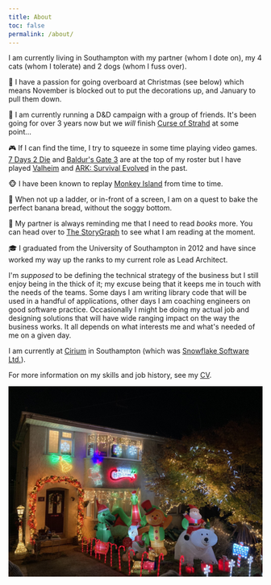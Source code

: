 ```yaml
---
title: About
toc: false
permalink: /about/
---
```


I am currently living in Southampton with my partner (whom I dote on), my 4 cats (whom I tolerate) and 2 dogs (whom I fuss over).

:christmas_tree: I have a passion for going overboard at Christmas (see below) which means November is blocked out to put the decorations up, and January to pull them down.

:vampire: I am currently running a D&D campaign with a group of friends.
It's been going for over 3 years now but we _will_ finish [Curse of Strahd](https://en.wikipedia.org/wiki/Curse_of_Strahd) at some point...

:video_game: If I can find the time, I try to squeeze in some time playing video games.
[7 Days 2 Die](https://en.wikipedia.org/wiki/7_Days_to_Die) and [Baldur's Gate 3](https://en.wikipedia.org/wiki/Baldur%27s_Gate_3) are at the top of my roster but I have played [Valheim](https://en.wikipedia.org/wiki/Valheim) and [ARK: Survival Evolved](https://en.wikipedia.org/wiki/Ark:_Survival_Evolved) in the past.

:monkey_face: I have been known to replay [Monkey Island](https://en.wikipedia.org/wiki/Monkey_Island) from time to time.

:cake: When not up a ladder, or in-front of a screen, I am on a quest to bake the perfect banana bread, without the soggy bottom.

:book: My partner is always reminding me that I need to read _books_ more.
You can head over to [The StoryGraph](https://app.thestorygraph.com/profile/gingerphill) to see what I am reading at the moment.

:mortar_board: I graduated from the University of Southampton in 2012 and have since worked my way up the ranks to my current role as Lead Architect.

I'm _supposed_ to be defining the technical strategy of the business but I still enjoy being in the thick of it; my excuse being that it keeps me in touch with the needs of the teams.
Some days I am writing library code that will be used in a handful of applications, other days I am coaching engineers on good software practice.
Occasionally I might be doing my actual job and designing solutions that will have wide ranging impact on the way the business works.
It all depends on what interests me and what's needed of me on a given day.

I am currently at [Cirium](https://cirium.com) in Southampton (which was [Snowflake Software Ltd.](https://www.cirium.com/thoughtcloud/snowflake-software-agrees-to-join-cirium/)).

For more information on my skills and job history, see my [CV](./cv.md).

![christmas-image](/assets/images/about-christmas.jpg "My House December 1st")
